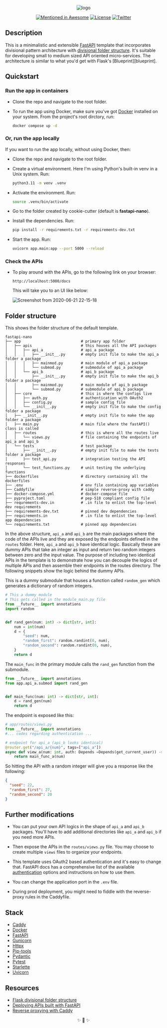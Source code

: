 <div align="center">

![logo](https://user-images.githubusercontent.com/30027932/134270064-baecfbec-b3e7-4cb7-a07e-c11a58526260.png)


[![Mentioned in Awesome <INSERT LIST NAME>](https://awesome.re/mentioned-badge-flat.svg)](https://github.com/mjhea0/awesome-fastapi#boilerplate)
[![License](https://img.shields.io/cocoapods/l/AFNetworking?style=flat-square)](https://github.com/rednafi/think-asyncio/blob/master/LICENSE)
[![Twitter](https://img.shields.io/twitter/follow/rednafi?style=flat-square)](https://twitter.com/rednafi)

</div>

## Description

This is a minimalistic and extensible [FastAPI][fastapi] template that incorporates
divisional pattern architecture with [divisional folder structure][divisional_pattern].
It's suitable for developing small to medium sized API oriented micro-services. The
architecture is similar to what you'd get with Flask's [Blueprint][blueprint].

## Quickstart

### Run the app in containers

* Clone the repo and navigate to the root folder.

* To run the app using Docker, make sure you've got [Docker][docker] installed on your
system. From the project's root dirctory, run:

    ```bash
    docker compose up -d
    ```

### Or, run the app locally

If you want to run the app locally, without using Docker, then:

* Clone the repo and navigate to the root folder.

* Create a virtual environment. Here I'm using Python's built-in venv in a Unix system.
Run:

    ```bash
    python3.11 -m venv .venv
    ```

* Activate the environment. Run:

    ```bash
    source .venv/bin/activate
    ```

* Go to the folder created by cookie-cutter (default is **fastapi-nano**).

* Install the dependencies. Run:

    ```bash
    pip install -r requirements.txt -r requirements-dev.txt
    ```

* Start the app. Run:

    ```bash
    uvicorn app.main:app --port 5000 --reload
    ```


### Check the APIs

* To play around with the APIs, go to the following link on your browser:

    ```
    http://localhost:5000/docs
    ```

    This will take you to an UI like below:

    ![Screenshot from 2020-06-21 22-15-18][screenshot_1]


## Folder structure

This shows the folder structure of the default template.

```
fastapi-nano
├── app                           # primary app folder
│   ├── apis                      # this houses all the API packages
│   │   ├── api_a                 # api_a package
│   │   │   ├── __init__.py       # empty init file to make the api_a folder a package
│   │   │   ├── mainmod.py        # main module of api_a package
│   │   │   └── submod.py         # submodule of api_a package
│   │   └── api_b                 # api_b package
│   │       ├── __init__.py       # empty init file to make the api_b folder a package
│   │       ├── mainmod.py        # main module of api_b package
│   │       └── submod.py         # submodule of api_b package
│   ├── core                      # this is where the configs live
│   │   ├── auth.py               # authentication with OAuth2
│   │   ├── config.py             # sample config file
│   │   └── __init__.py           # empty init file to make the config folder a package
│   ├── __init__.py               # empty init file to make the app folder a package
│   ├── main.py                   # main file where the fastAPI() class is called
│   ├── routes                    # this is where all the routes live
│   │   └── views.py              # file containing the endpoints of api_a and api_b
│   └── tests                     # test package
│       ├── __init__.py           # empty init file to make the tests folder a package
│       ├── test_api.py           # integration testing the API responses
│       └── test_functions.py     # unit testing the underlying functions
├── dockerfiles                   # directory containing all the dockerfiles
├── .env                          # env file containing app variables
├── Caddyfile                     # simple reverse-proxy with caddy
├── docker-compose.yml            # docker-compose file
├── pyproject.toml                # pep-518 compliant config file
├── requrements-dev.in            # .in file to enlist the top-level dev requirements
├── requirements-dev.txt          # pinned dev dependencies
├── requirements.in               # .in file to enlist the top-level app dependencies
└── requirements.txt              # pinned app dependencies
```

In the above structure, `api_a` and `api_b` are the main packages where the code of the
APIs live and they are exposed by the endpoints defined in the `routes` folder. Here,
`api_a` and `api_b` have identical logic. Basically these are dummy APIs that take an
integer as input and return two random integers between zero and the input value. The
purpose of including two identical APIs in the template is to demonstrate how you can
decouple the logics of multiple APIs and then assemble their endpoints in the routes
directory. The following snippets show the logic behind the dummy APIs.

This is a dummy submodule that houses a function called `random_gen` which generates a
dictionary of random integers.

```python
# This a dummy module
# This gets called in the module_main.py file
from __future__ import annotations
import random


def rand_gen(num: int) -> dict[str, int]:
    num = int(num)
    d = {
        "seed": num,
        "random_first": random.randint(0, num),
        "random_second": random.randint(0, num),
    }
    return d
```

The `main_func` in the primary module calls the `rand_gen` function from the submodule.

```python
from __future__ import annotations
from app.api_a.submod import rand_gen


def main_func(num: int) -> dict[str, int]:
    d = rand_gen(num)
    return d
```

The endpoint is exposed like this:

```python
# app/routes/views.py
from __future__ import annotations
#... codes regarding authentication ...

# endpoint for api_a (api_b looks identical)
@router.get("/api_a/{num}", tags=["api_a"])
async def view_a(num: int, auth: Depends =Depends(get_current_user)) -> dict[str, int]:
    return main_func_a(num)
```

So hitting the API with a random integer will give you a response like the following:

```json
{
  "seed": 22,
  "random_first": 27,
  "random_second": 20
}
```

## Further modifications

* You can put your own API logics in the shape of `api_a` and `api_b` packages. You'll
have to add additional directories like `api_a` and `api_b` if you need more APIs.

* Then expose the APIs in the `routes/views.py` file. You may choose to create multiple
`views` files to organize your endpoints.

* This template uses OAuth2 based authentication and it's easy to change that. FastAPI
docs has a comprehensive list of the available [authentication][fastapi_security]
options and instructions on how to use them.

* You can change the application port in the `.env` file.

* During prod deployment, you might need to fiddle with the reverse-proxy rules in the
Caddyfile.

## Stack

* [Caddy][caddy]
* [Docker][docker]
* [FastAPI][fastapi]
* [Gunicorn][gunicorn]
* [Httpx][httpx]
* [Pip-tools](https://github.com/jazzband/pip-tools)
* [Pydantic](https://pydantic-docs.helpmanual.io/)
* [Pytest](https://docs.pytest.org/en/latest/)
* [Starlette](https://www.starlette.io/)
* [Uvicorn][uvicorn]

## Resources

* [Flask divisional folder structure][divisional_pattern]
* [Deploying APIs built with FastAPI](https://fastapi.tiangolo.com/deployment/)
* [Reverse proxying with Caddy](https://caddyserver.com/docs/caddyfile/directives/reverse_proxy)

[caddy]: https://caddyserver.com/docs/
[cors]: https://fastapi.tiangolo.com/tutorial/cors/
[divisional_pattern]: https://exploreflask.com/en/latest/blueprints.html#divisional
[docker]: https://www.docker.com/
[fastapi]: https://fastapi.tiangolo.com/
[fastapi_security]: https://fastapi.tiangolo.com/tutorial/security/
[gunicorn]: https://gunicorn.org/
[httpx]: https://www.python-httpx.org/
[uvicorn]: https://uvicorn.org/

[screenshot_1]: https://user-images.githubusercontent.com/30027932/85229723-5b721880-b40d-11ea-8f03-de36c07a3ce5.png
[screenshot_2]: https://user-images.githubusercontent.com/30027932/85229725-5e6d0900-b40d-11ea-9c37-bbee546f84a8.png
[screenshot_3]: https://user-images.githubusercontent.com/30027932/85229729-6036cc80-b40d-11ea-877e-7421b927a849.png
[screenshot_4]: https://user-images.githubusercontent.com/30027932/85229992-fcad9e80-b40e-11ea-850d-9ca86259d463.png
[screenshot_5]: https://user-images.githubusercontent.com/30027932/85230016-25359880-b40f-11ea-9196-c46fd72a760c.png

<div align="center">
✨ 🍰 ✨
</div>

